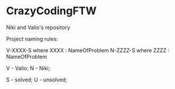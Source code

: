 # CrazyCodingFTW
Niki and Valio's repository

Project naming rules:

V-XXXX-S where XXXX : NameOfProblem
N-ZZZZ-S where ZZZZ : NameOfProblem


V - Valio;
N - Niki;

S - solved;
U - unsolved;